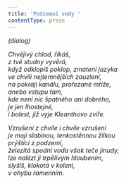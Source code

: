 ```yaml
---
title: 'Podzemní vody '
contentType: prose
---
```


_(dialog)_

__Chvějivý chlad_, říkáš,  
_z_ _tvé studny vyvěrá_,  
když odklopíš poklop, zmatení jazyka  
ve chvíli nejtemnějších zauzlení,  
na pokraji kanálu, prořezané mříže,  
anebo vstupu tam,  
kde není nic špatného ani dobrého,  
je jen lhostejné,  
i bolest, jíž vyje Kleanthovo zvíře._

_Vzrušení z chvíle i chvíle vzrušení  
je mojí slabinou, tenkostěnnou žilkou  
prýštící z podzemí,  
železitá spodní voda však teče jinudy,  
lze nalézt ji trpělivým hloubením,  
_slyšíš_, klokotá v koleni,  
v ohybu ramenním._
